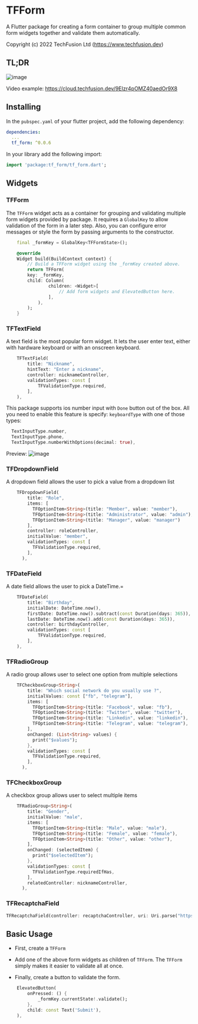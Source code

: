 # TFForm

A Flutter package for creating a form container to group multiple common form widgets together and validate them automatically.

Copyright (c) 2022 TechFusion Ltd (<https://www.techfusion.dev>)

## TL;DR
![image](https://user-images.githubusercontent.com/735555/185453640-49ebf733-a288-4aa0-b9c6-7d574fb964a1.png)

Video example: https://cloud.techfusion.dev/9EIzr4pOMZ40aedOr9X8

## Installing

In the `pubspec.yaml` of your flutter project, add the following dependency:

```yaml
dependencies:
  ...
  tf_form: ^0.0.6
```

In your library add the following import:

```dart
import 'package:tf_form/tf_form.dart';
```

## Widgets

### TFForm

The `TFForm` widget acts as a container for grouping and validating multiple form widgets provided by package. It requires a `GlobalKey` to allow validation of the form in a later step. Also, you can configure error messages or style the form by passing arguments to the constructor.

```dart  
    final _formKey = GlobalKey<TFFormState>();

    @override
    Widget build(BuildContext context) {
        // Build a TFForm widget using the _formKey created above.
        return TFForm(
        key: _formKey,
        child: Column(
                children: <Widget>[
                    // Add form widgets and ElevatedButton here.
                ],
            ),
        );
    }
```  

### TFTextField

 A text field is the most popular form widget. It lets the user enter text, either with hardware keyboard or with an onscreen keyboard.

```dart
    TFTextField(
        title: "Nickname",
        hintText: "Enter a nickname",
        controller: nicknameController,
        validationTypes: const [
            TFValidationType.required,
        ],
    ),
```

This package supports ios number input with `Done` button out of the box. All you need to enable this feature is specify:
`keyboardType` with one of those types:


```dart
  TextInputType.number,
  TextInputType.phone,
  TextInputType.numberWithOptions(decimal: true),
```
Preview: ![image](https://user-images.githubusercontent.com/735555/185785899-e616ed11-677c-4734-9dd6-46eb8f7ef5d4.png)

### TFDropdownField

A dropdown field allows the user to pick a value from a dropdown list

```dart
    TFDropdownField(
        title: "Role",
        items: [
          TFOptionItem<String>(title: "Member", value: "member"),
          TFOptionItem<String>(title: "Administrator", value: "admin"),
          TFOptionItem<String>(title: "Manager", value: "manager")
        ],
        controller: roleController,
        initialValue: "member",
        validationTypes: const [
          TFValidationType.required,
        ],
      ),
```

### TFDateField

A date field allows the user to pick a DateTime.=

```dart
    TFDateField(
        title: "Birthday",
        initialDate: DateTime.now(),
        firstDate: DateTime.now().subtract(const Duration(days: 365)),
        lastDate: DateTime.now().add(const Duration(days: 365)),
        controller: birthdayController,
        validationTypes: const [
            TFValidationType.required,
        ],
    ),
```

### TFRadioGroup

A radio group allows user to select one option from multiple selections

```dart
    TFCheckboxGroup<String>(
        title: "Which social network do you usually use ?",
        initialValues: const ["fb", "telegram"],
        items: [
          TFOptionItem<String>(title: "Facebook", value: "fb"),
          TFOptionItem<String>(title: "Twitter", value: "twitter"),
          TFOptionItem<String>(title: "Linkedin", value: "linkedin"),
          TFOptionItem<String>(title: "Telegram", value: "telegram"),
        ],
        onChanged: (List<String> values) {
          print("$values");
        },
        validationTypes: const [
          TFValidationType.required,
        ],
      ),
```

### TFCheckboxGroup

A checkbox group allows user to select multiple items

```dart
    TFRadioGroup<String>(
        title: "Gender",
        initialValue: "male",
        items: [
          TFOptionItem<String>(title: "Male", value: "male"),
          TFOptionItem<String>(title: "Female", value: "female"),
          TFOptionItem<String>(title: "Other", value: "other"),
        ],
        onChanged: (selectedItem) {
          print("$selectedItem");
        },
        validationTypes: const [
          TFValidationType.requiredIfHas,
        ],
        relatedController: nicknameController,
      ),
```

### TFRecaptchaField

```dart
TFRecaptchaField(controller: recaptchaController, uri: Uri.parse("https://www.anhcode.com/recaptcha.html")),
```

## Basic Usage

- First, create a `TFForm`

- Add one of the above form widgets as children of `TFForm`. The `TFForm` simply makes it easier to validate all at once.

- Finally, create a button to validate the form.

```dart
    ElevatedButton(
        onPressed: () {
            _formKey.currentState!.validate();
        },
        child: const Text('Submit'),
    ),

```